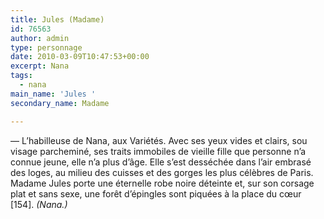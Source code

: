 ```yaml
---
title: Jules (Madame)
id: 76563
author: admin
type: personnage
date: 2010-03-09T10:47:53+00:00
excerpt: Nana
tags:
  - nana
main_name: 'Jules '
secondary_name: Madame

---
```

— L&rsquo;habilleuse de Nana, aux Variétés. Avec ses yeux vides et clairs, sou visage parcheminé, ses traits immobiles de vieille fille que personne n&rsquo;a connue jeune, elle n&rsquo;a plus d&rsquo;âge. Elle s&rsquo;est desséchée dans l&rsquo;air embrasé des loges, au milieu des cuisses et des gorges les plus célèbres de Paris. Madame Jules porte une éternelle robe noire déteinte et, sur son corsage plat et sans sexe, une forêt d&rsquo;épingles sont piquées à la place du cœur [154]. _(Nana.)_